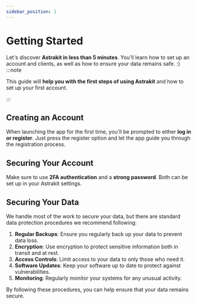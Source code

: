 ```yaml
---
sidebar_position: 1
---
```


# Getting Started
Let's discover **Astrakit in less than 5 minutes**. You'll learn how to set up an account and clients, as well as how to ensure your data remains safe. :)
:::note

This guide will **help you with the first steps of using Astrakit** and how to set up your first account.

:::
## Creating an Account
When launching the app for the first time, you'll be prompted to either **log in or register**. Just press the register option and let the app guide you through the registration process.

## Securing Your Account
Make sure to use **2FA authentication** and a **strong password**. Both can be set up in your Astrakit settings.

## Securing Your Data
We handle most of the work to secure your data, but there are standard data protection procedures we recommend following:

1. **Regular Backups**: Ensure you regularly back up your data to prevent data loss.
2. **Encryption**: Use encryption to protect sensitive information both in transit and at rest.
3. **Access Controls**: Limit access to your data to only those who need it.
4. **Software Updates**: Keep your software up to date to protect against vulnerabilities.
5. **Monitoring**: Regularly monitor your systems for any unusual activity.

By following these procedures, you can help ensure that your data remains secure.
